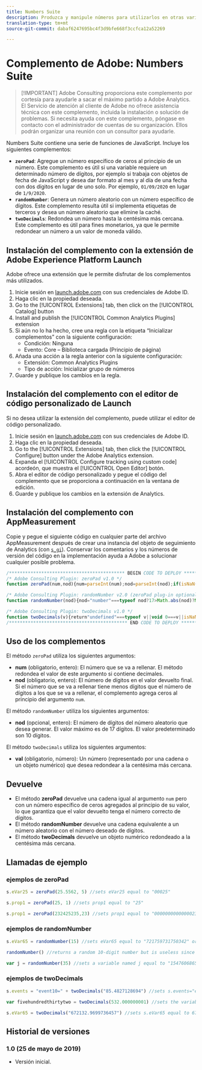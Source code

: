 ```yaml
---
title: Numbers Suite
description: Produzca y manipule números para utilizarlos en otras variables de JavaScript.
translation-type: tm+mt
source-git-commit: dabaf6247695bc4f3d9bfe668f3ccfca12a52269

---
```



# Complemento de Adobe: Numbers Suite

>[!IMPORTANT] Adobe Consulting proporciona este complemento por cortesía para ayudarle a sacar el máximo partido a Adobe Analytics. El Servicio de atención al cliente de Adobe no ofrece asistencia técnica con este complemento, incluida la instalación o solución de problemas. Si necesita ayuda con este complemento, póngase en contacto con el administrador de cuentas de su organización. Ellos podrán organizar una reunión con un consultor para ayudarle.

Numbers Suite contiene una serie de funciones de JavaScript. Incluye los siguientes complementos:

* **`zeroPad`**: Agregue un número específico de ceros al principio de un número. Este complemento es útil si una variable requiere un determinado número de dígitos, por ejemplo si trabaja con objetos de fecha de JavaScript y desea dar formato al mes y al día de una fecha con dos dígitos en lugar de uno solo. Por ejemplo, `01/09/2020` en lugar de `1/9/2020`.
* **`randomNumber`**: Genera un número aleatorio con un número específico de dígitos. Este complemento resulta útil si implementa etiquetas de terceros y desea un número aleatorio que elimine la caché.
* **`twoDecimals`**: Redondea un número hasta la centésima más cercana. Este complemento es útil para fines monetarios, ya que le permite redondear un número a un valor de moneda válido.

## Instalación del complemento con la extensión de Adobe Experience Platform Launch

Adobe ofrece una extensión que le permite disfrutar de los complementos más utilizados.

1. Inicie sesión en [launch.adobe.com](https://launch.adobe.com) con sus credenciales de Adobe ID.
1. Haga clic en la propiedad deseada.
1. Go to the [!UICONTROL Extensions] tab, then click on the [!UICONTROL Catalog] button
1. Install and publish the [!UICONTROL Common Analytics Plugins] extension
1. Si aún no lo ha hecho, cree una regla con la etiqueta “Inicializar complementos” con la siguiente configuración:
   * Condición: Ninguna
   * Evento: Core – Biblioteca cargada (Principio de página)
1. Añada una acción a la regla anterior con la siguiente configuración:
   * Extensión: Common Analytics Plugins
   * Tipo de acción: Inicializar grupo de números
1. Guarde y publique los cambios en la regla.

## Instalación del complemento con el editor de código personalizado de Launch

Si no desea utilizar la extensión del complemento, puede utilizar el editor de código personalizado.

1. Inicie sesión en [launch.adobe.com](https://launch.adobe.com) con sus credenciales de Adobe ID.
1. Haga clic en la propiedad deseada.
1. Go to the [!UICONTROL Extensions] tab, then click the [!UICONTROL Configure] button under the Adobe Analytics extension.
1. Expanda el [!UICONTROL Configure tracking using custom code] acordeón, que muestra el [!UICONTROL Open Editor] botón.
1. Abra el editor de código personalizado y pegue el código del complemento que se proporciona a continuación en la ventana de edición.
1. Guarde y publique los cambios en la extensión de Analytics.

## Instalación del complemento con AppMeasurement

Copie y pegue el siguiente código en cualquier parte del archivo AppMeasurement después de crear una instancia del objeto de seguimiento de Analytics (con [`s_gi`](../functions/s-gi.md)). Conservar los comentarios y los números de versión del código en la implementación ayuda a Adobe a solucionar cualquier posible problema.

```js
/******************************************* BEGIN CODE TO DEPLOY *******************************************/
/* Adobe Consulting Plugin: zeroPad v1.0 */
function zeroPad(num,nod){num=parseInt(num);nod=parseInt(nod);if(isNaN(num)||isNaN(nod))return"";var c=nod-num.toString().length+ 1;return Array(+(0<c&&c)).join("0")+num};

/* Adobe Consulting Plugin: randomNumber v2.0 (zeroPad plug-in optional)*/
function randomNumber(nod){nod="number"===typeof nod?17>Math.abs(nod)?Math.round(Math.abs(nod)):17:10;for(var a="1",c=0;c<nod;c++) a+="0";a=Number(a);a=Math.floor(Math.random().toFixed(nod)*a)+"";a.length!==nod&&"undefined"!==typeof zeroPad&&(a=zeroPad(a,nod)); return a};

/* Adobe Consulting Plugin: twoDecimals v1.0 */
function twoDecimals(v){return"undefined"===typeof v||void 0===v||isNaN(v)?0:Number(Number(v).toFixed(2))};
/******************************************** END CODE TO DEPLOY ********************************************/
```

## Uso de los complementos

El método `zeroPad` utiliza los siguientes argumentos:

* **num** (obligatorio, entero): El número que se va a rellenar. El método redondea el valor de este argumento si contiene decimales.
* **nod** (obligatorio, entero): El número de dígitos en el valor devuelto final. Si el número que se va a rellenar tiene menos dígitos que el número de dígitos a los que se va a rellenar, el complemento agrega ceros al principio del argumento `num`.

El método `randomNumber` utiliza los siguientes argumentos:

* **nod** (opcional, entero): El número de dígitos del número aleatorio que desea generar. El valor máximo es de 17 dígitos. El valor predeterminado son 10 dígitos.

El método `twoDecimals` utiliza los siguientes argumentos:

* **val** (obligatorio, número): Un número (representado por una cadena o un objeto numérico) que desea redondear a la centésima más cercana.

## Devuelve

* El método **zeroPad** devuelve una cadena igual al argumento `num` pero con un número específico de ceros agregados al principio de su valor, lo que garantiza que el valor devuelto tenga el número correcto de dígitos.
* El método **randomNumber** devuelve una cadena equivalente a un número aleatorio con el número deseado de dígitos.
* El método **twoDecimals** devuelve un objeto numérico redondeado a la centésima más cercana.

## Llamadas de ejemplo

### ejemplos de zeroPad

```js
s.eVar25 = zeroPad(25.5562, 5) //sets eVar25 equal to "00025"

s.prop1 = zeroPad(25, 1) //sets prop1 equal to "25"

s.prop1 = zeroPad(232425235,23) //sets prop1 equal to "00000000000000232425235"
```

### ejemplos de randomNumber

```js
s.eVar65 = randomNumber(15) //sets eVar65 equal to "721759731750342" or some other random 15-digit number

randomNumber() //returns a random 10-digit number but is useless since this isn't used in an expression

var j = randomNumber(35) //sets a variable named j equal to "15476068651810060" or another random 17-digit number
```

### ejemplos de twoDecimals

```js
s.events = "event10=" + twoDecimals("85.4827128694") //sets s.events="event10=85.48"

var fivehundredthirtytwo = twoDecimals(532.000000001) //sets the variable fivehundredthirtytwo equal to 532

s.eVar65 = twoDecimals("672132.9699736457") //sets s.eVar65 equal to 672132.97
```

## Historial de versiones

### 1.0 (25 de mayo de 2019)

* Versión inicial.
